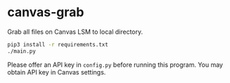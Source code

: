 # canvas-grab

Grab all files on Canvas LSM to local directory.

```bash
pip3 install -r requirements.txt
./main.py
```

Please offer an API key in `config.py` before running this program.
You may obtain API key in Canvas settings.
